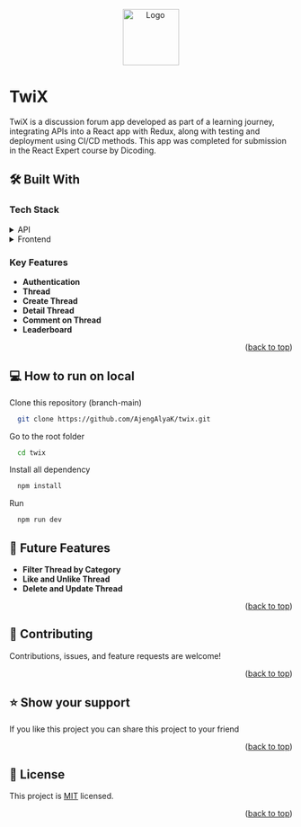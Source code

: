 <a name="readme-top"></a>
<p align="center">
  <img src="https://firebasestorage.googleapis.com/v0/b/mostgreen.appspot.com/o/twix-hd.png?alt=media&token=d196903c-40df-4c98-a078-1bf61f15d3b6" alt="Logo" width="100" style="vertical-align: middle;">
</p>

# TwiX

TwiX is a discussion forum app developed as part of a learning journey, integrating APIs into a React app with Redux, along with testing and deployment using CI/CD methods. This app was completed for submission in the React Expert course by Dicoding.


## 🛠 Built With

### Tech Stack <a name="tech-stack"></a>
<details>
  <summary>API</summary>
  - [API With Documentation](https://forum-api.dicoding.dev/v1/#/?id=see-detail-thread)
</details>

<details>
  <summary>Frontend</summary>
  - React
  - Redux
  - CSS
  - Cypress
  - Jest
</details>

### Key Features <a name="key-features"></a>
- **Authentication**
- **Thread**
- **Create Thread**
- **Detail Thread**
- **Comment on Thread**
- **Leaderboard**

<p align="right">(<a href="#readme-top">back to top</a>)</p>

## 💻 How to run on local

Clone this repository (branch-main)

```bash
  git clone https://github.com/AjengAlyaK/twix.git
```
Go to the root folder

```bash
  cd twix
```

Install all dependency

```bash
  npm install
```

Run   
```bash
  npm run dev
```

## 🔭 Future Features <a name="future-features"></a>

- **Filter Thread by Category**
- **Like and Unlike Thread**
- **Delete and Update Thread**

<p align="right">(<a href="#readme-top">back to top</a>)</p>

## 🤝 Contributing <a name="contributing"></a>

Contributions, issues, and feature requests are welcome!

<p align="right">(<a href="#readme-top">back to top</a>)</p>

## ⭐️ Show your support <a name="support"></a>

If you like this project you can share this project to your friend

<p align="right">(<a href="#readme-top">back to top</a>)</p>

## 📝 License <a name="license"></a>

This project is [MIT](./LICENSE) licensed.

<p align="right">(<a href="#readme-top">back to top</a>)</p>
